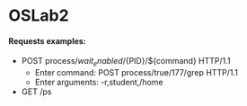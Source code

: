 # OSLab2

#### Requests examples:

* POST process/${wait_enabled}/${PID}/${command} HTTP/1.1
  * Enter command: POST process/true/177/grep HTTP/1.1
  * Enter arguments: -r,student,/home
 * GET /ps
